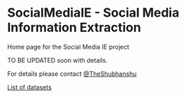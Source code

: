 # SocialMediaIE - Social Media Information Extraction
Home page for the Social Media IE project

TO BE UPDATED soon with details. 

For details please contact [@TheShubhanshu](https://twitter.com/TheShubhanshu)



[List of datasets](/datasets.md)
